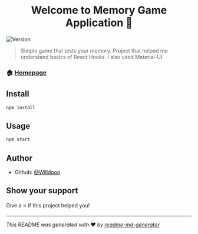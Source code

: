<h1 align="center">Welcome to Memory Game Application 👋</h1>
<p>
  <img alt="Version" src="https://img.shields.io/badge/version-0.1.0-blue.svg?cacheSeconds=2592000" />
</p>

> Simple game that tests your memory. Project that helped me understand basics of React Hooks. I also used Material-UI.

### 🏠 [Homepage](http://willdooo.github.io/memory-game_app)

## Install

```sh
npm install
```

## Usage

```sh
npm start
```

## Author

- Github: [@Willdooo](https://github.com/Willdooo)

## Show your support

Give a ⭐️ if this project helped you!

---

_This README was generated with ❤️ by [readme-md-generator](https://github.com/kefranabg/readme-md-generator)_
